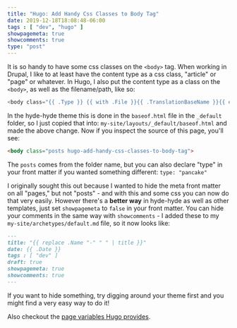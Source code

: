 ```yaml
---
title: "Hugo: Add Handy Css Classes to Body Tag"
date: 2019-12-18T18:08:48-06:00
tags : [ "dev", "hugo" ]
showpagemeta: true
showcomments: true
type: "post"
---
```


It is so handy to have some css classes on the `<body>` tag. When working in Drupal, I like to at least have the content type as a css class, "article" or "page" or whatever. In Hugo, I also put the content type as a class on the `<body>`, as well as the filename/path, like so:

```go
<body class="{{ .Type }} {{ with .File }}{{ .TranslationBaseName }}{{ end }}">
```

In the hyde-hyde theme this is done in the `baseof.html` file in the `_default` folder, so I just copied that into:
`my-site/layouts/_default/baseof.html` and made the above change. Now if you inspect the source of this page, you'll see:

```html
<body class="posts hugo-add-handy-css-classes-to-body-tag">
```

The `posts` comes from the folder name, but you can also declare "type" in your front matter if you wanted something different:
`type: "pancake"`

I originally sought this out because I wanted to hide the meta front matter on all "pages," but not "posts" - and with this and some css you can now do that very easily. However there's a **better way** in hyde-hyde as well as other templates, just set `showpagemeta` to `false` in your front matter. You can hide your comments in the same way with `showcomments` - I added these to my `my-site/archetypes/default.md` file, so it now looks like:

```md
---
title: "{{ replace .Name "-" " " | title }}"
date: {{ .Date }}
tags : [ "dev" ]
draft: true
showpagemeta: true
showcomments: true
---
```

If you want to hide something, try digging around your theme first and you might find a very easy way to do it! 

Also checkout the [page variables Hugo provides](https://gohugo.io/variables/page/).